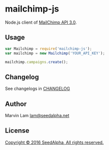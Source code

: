 # mailchimp-js

Node.js client of [MailChimp API 3.0](http://developer.mailchimp.com/documentation/mailchimp/reference/overview/).

## Usage

```javascript
var Mailchimp = require('mailchimp-js');
var mailchimp = new Mailchimp('YOUR_API_KEY');

mailchimp.campaigns.create();
```

## Changelog

See changelogs in [CHANGELOG](CHANGELOG.md)

## Author

Marvin Lam <lam@seedalpha.net>

## License

[Copyright © 2016 SeedAlpha, All rights reserved.](LICENSE.md)